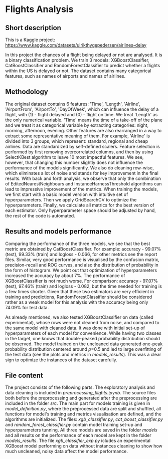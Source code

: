 # Flights Analysis

## Short description 

This is a Kaggle project: https://www.kaggle.com/datasets/ulrikthygepedersen/airlines-delay

In this project the chances of a flight being delayed or not are analysed. It is a binary classification problem. We train 3 models: XGBoostClassifier, CatBoostClassifier and RandomForestClassifier to predict whether a flights within the US is delayed or not. The dataset contains many categorical features, such as names of airports and names of airlines.

## Methodology

The original dataset contains 6 features: 'Time', 'Length', 'Airline', 'AirportFrom', 'AirportTo', 'DayOfWeek', which can influence the delay of a flight, with (1) - flight delayed and (0) - flight on time. We treat 'Length' as the only numerical variable. 'Time' means the time of a take-off of the plane and we treat it as categorical variable by extracting categories: night, morning, afternoon, evening. Other features are also rearranged in a way to extract some representative meaning of them. For example, 'Airline' is divided into 3 groups, which represent: standard, regional and cheap airlines. Data are standardized by self-defined scalers. Feature selection is performed by first removing overcorrelated columns, and then by using SelectKBest algorithm to leave 10 most impactful features. We see, however, that changing this number slightly does not influence the performance of the models significantly. We also do cleaning row-wise, which eliminates a lot of noise and stands for key improvement in the final results. With back and forth analysis, we observe that only the combination of EditedNearestNeighbours and InstanceHarnessThreshold algorithms can lead to impressive improvement of the metrics. When training the models, we first start with a basic model version with intuitive set of hyperparameters. Then we apply GridSearchCV to optimize the hyperparameters. Finally, we calculate all matrics for the best version of each estimator. Only hyperparameter space should be adjusted by hand, the rest of the code is automated.

## Results and models performance

Comparing the performance of the three models, we see that the best metric are obtained by CatBoostClassifier. For example: accuracy - 99.07% (test), 99.33% (train) and logloss - 0.066, for other metrics see the report files. Similar, very good performance is visualised by the confusion matrix, precision-recall and ROC curves, and also the distribution of probability in the form of histogram. We point out that optimization of hyperparameters increased the accuracy by about 7%. The performance of XGBoostClassifier is not much worse. For comparison: accuracy - 97.07% (test), 97.46% (train) and logloss - 0.082, but the time needed for training is a few times shorter. Given that these two estimators are very efficient in training and predictions, RandomForestClassifier should be considered rather as a weak model for this analysis with the accuracy being only 74.09% for test data.

As already mentioned, we also tested XGBoostClassifier on data (called experimental), whose rows were not cleaned from noise, and compared to the same model with cleaned data. It was done with initial set-up of hyperparameters of each model for convenience. While having two classes in the target, one knows that double-peaked probability distribution should be observed. The model trained on the uncleaned data generated one-peak probability distribution centered around *p*=0.5 and led to large overfitting of the test data (see the plots and metrics in *models_results*). This was a clear sign to optimize the instances of the dataset carefully.

## File content

The project consists of the following parts. The exploratory analysis and data cleaning is included in *preprocessing_flights.ipynb*. The source files both before the preprocessing and generated after the preprocessing are included in the folder *src*. The main part for models training is given in *model_definition.py*, where the preprocessed data are split and shuffled, all functions for model's training and metrics visualisation are defined, and the algorithms are initialized. The files: *xgb_classifier.py*, *cat_boost_classifier.py* and *random_forest_classifier.py* contain model training set-up and hyperparameters tunning. All three models are saved in the folder *models* and all results on the performance of each model are kept in the folder *models_results*. The file *xgb_classifier_exp.py* icludes an experimental XGBoost model performing on data without instances cleaning to show how much uncleaned, noisy data affect the model performance.


